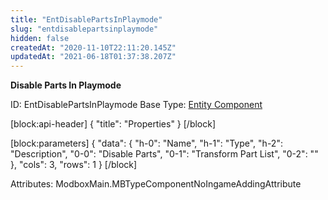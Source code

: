 ```yaml
---
title: "EntDisablePartsInPlaymode"
slug: "entdisablepartsinplaymode"
hidden: false
createdAt: "2020-11-10T22:11:20.145Z"
updatedAt: "2021-06-18T01:37:38.207Z"
---
```

**Disable Parts In Playmode**


ID: EntDisablePartsInPlaymode
Base Type: [Entity Component](doc:componententity)

[block:api-header]
{
  "title": "Properties"
}
[/block]

[block:parameters]
{
  "data": {
    "h-0": "Name",
    "h-1": "Type",
    "h-2": "Description",
    "0-0": "Disable Parts",
    "0-1": "Transform Part List",
    "0-2": ""
  },
  "cols": 3,
  "rows": 1
}
[/block]


Attributes:
ModboxMain.MBTypeComponentNoIngameAddingAttribute